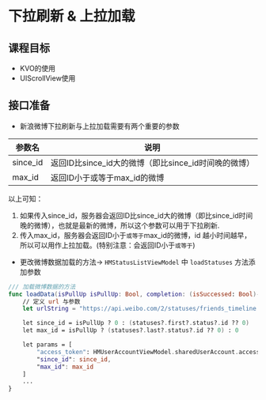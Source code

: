 # 下拉刷新 & 上拉加载

## 课程目标

- KVO的使用
- UIScrollView使用


## 接口准备

- 新浪微博下拉刷新与上拉加载需要有两个重要的参数

| 参数名 | 说明 |
| -- | -- |
| since_id | 返回ID比since_id大的微博（即比since_id时间晚的微博） |
| max_id | 返回ID小于或等于max_id的微博 |

以上可知：
1. 如果传入since_id，服务器会返回ID比since_id大的微博（即比since_id时间晚的微博），也就是最新的微博，所以这个参数可以用于下拉刷新.
2. 传入max_id，服务器会返回ID小于`或等于`max_id的微博，id 越小时间越早，所以可以用作上拉加载。(特别注意：会返回ID小于`或等于`)


- 更改微博数据加载的方法-> `HMStatusListViewModel` 中 `loadStatuses` 方法添加参数

```swift
/// 加载微博数据的方法
func loadData(isPullUp isPullUp: Bool, completion: (isSuccessed: Bool)->()) {
    // 定义 url 与参数
    let urlString = "https://api.weibo.com/2/statuses/friends_timeline.json"

    let since_id = isPullUp ? 0 : (statuses?.first?.status?.id ?? 0)
    let max_id = isPullUp ? (statuses?.last?.status?.id ?? 0) : 0

    let params = [
        "access_token": HMUserAccountViewModel.sharedUserAccount.accessToken!,
        "since_id": since_id,
        "max_id": max_id
    ]
    ...
}
```


